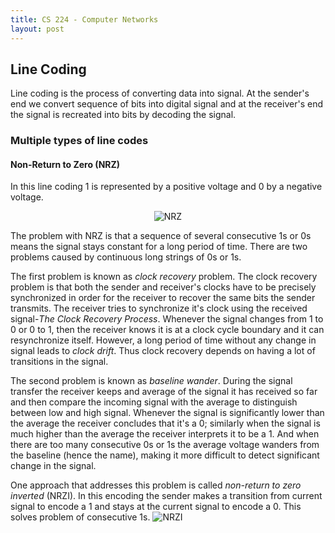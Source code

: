 ```yaml
---
title: CS 224 - Computer Networks
layout: post
---
```


## Line Coding

Line coding is the process of converting data into signal. At the sender's end we convert sequence of bits into digital signal and at the receiver's end the signal is recreated into bits by decoding the signal.

### Multiple types of line codes

#### Non-Return to Zero (NRZ)
In this line coding 1 is represented by a positive voltage and 0 by a negative voltage.
<div align="center">
<img src="https://upload.wikimedia.org/wikipedia/commons/5/55/NRZcode.png" alt="NRZ">
</div>

The problem with NRZ is that a sequence of several consecutive 1s or 0s means the signal stays constant for a long period of time. There are two problems caused by continuous long strings of 0s or 1s.

The first problem is known as *clock recovery* problem. The clock recovery problem is that both the sender and receiver's clocks have to be precisely synchronized in order for the receiver to recover the same bits the sender transmits. The receiver tries to synchronize it's clock using the received signal-*The Clock Recovery Process*. Whenever the signal changes from 1 to 0 or 0 to 1, then the receiver knows it is at a clock cycle boundary and it can resynchronize itself. However, a long period of time without any change in signal leads to *clock drift*. Thus clock recovery depends on having a lot of transitions in the signal.

The second problem is known as *baseline wander*. During the signal transfer the receiver keeps and average of the signal it has received so far and then compare the incoming signal with the average to distinguish between low and high signal. Whenever the signal is significantly lower than the average the receiver concludes that it's a 0; similarly when the signal is much higher than the average the receiver interprets it to be a 1. And when there are too many consecutive 0s or 1s the average voltage wanders from the baseline (hence the name), making it more difficult to detect significant change in the signal.

One approach that addresses this problem is called *non-return to zero inverted* (NRZI). In this encoding the sender makes a transition from current signal to encode a 1 and stays at the current signal to encode a 0. This solves problem of consecutive 1s.
<img src="https://upload.wikimedia.org/wikipedia/commons/e/e4/NRZI_example.png" alt="NRZI">
